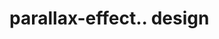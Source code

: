 # parallax-effect.. design                                                                                                                                                                                                                                                                                                                                                                
                                     

